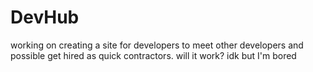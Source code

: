 # DevHub
working on creating a site for developers to meet other developers and possible get hired as quick contractors.
will it work? idk but I'm bored
